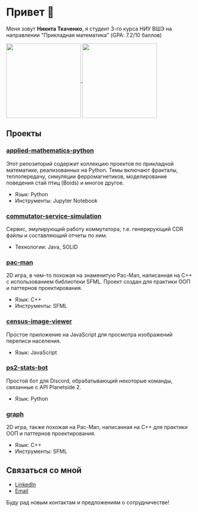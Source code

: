 # Привет 👋

Меня зовут **Никита Ткаченко**, я студент 3-го курса НИУ ВШЭ на направлении "Прикладная математика" (GPA: 7.2/10 баллов)


<a href="https://github.com/anuraghazra/github-readme-stats">
  <img height=200 align="center" src="https://github-readme-stats.vercel.app/api?username=tka4nik&theme=gruvbox&card_width=220" />
</a>
<a href="https://github.com/anuraghazra/convoychat">
  <img height=200 align="center" src="https://github-readme-stats.vercel.app/api/top-langs/?username=tka4nik&layout=compact&theme=gruvbox&hide=jupyter%20notebook,postscript,tex&card_width=220" />
</a>

## Проекты

### [applied-mathematics-python](https://github.com/tka4nik/applied-mathematics-python) 
Этот репозиторий содержит коллекцию проектов по прикладной математике, реализованных на Python. Темы включают фракталы, теплопередачу, симуляции ферромагнетиков, моделирование поведения стай птиц (Boids) и многое другое.
- Язык: Python
- Инструменты: Jupyter Notebook

### [commutator-service-simulation](https://github.com/tka4nik/commutator-service-simulation)
Сервис, эмулирующий работу коммутатора, т.е. генерирующий CDR файлы и составляющий отчеты по ним.
- Технологии: Java, SOLID

### [pac-man](https://github.com/tka4nik/pac-man)
2D игра, в чем-то похожая на знаменитую Pac-Man, написанная на C++ с использованием библиотеки SFML. Проект создан для практики ООП и паттернов проектирования.
- Язык: C++
- Инструменты: SFML

### [census-image-viewer](https://github.com/tka4nik/census-image-viewer)
Простое приложение на JavaScript для просмотра изображений переписи населения.
- Язык: JavaScript

### [ps2-stats-bot](https://github.com/tka4nik/ps2-stats-bot)
Простой бот для Discord, обрабатывающий некоторые команды, связанные с API Planetside 2.
- Язык: Python

### [graph](https://github.com/tka4nik/graph)
2D игра, также похожая на Pac-Man, написанная на C++ для практики ООП и паттернов проектирования.
- Язык: C++
- Инструменты: SFML

## Связаться со мной

- [LinkedIn](https://www.linkedin.com/in/ваша-ссылка)
- [Email](mailto:ваш-имейл@example.com)

Буду рад новым контактам и предложениям о сотрудничестве!
